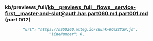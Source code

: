 ### kb/previews_full/kb__previews_full__flows__service-first__master-and-slot@auth.har.part060.md.part001.md (part 002)

```md
        "url": "https://n958200.alteg.io/chunk-KO722YSM.js",
                    "lineNumber": 0,
```

```

